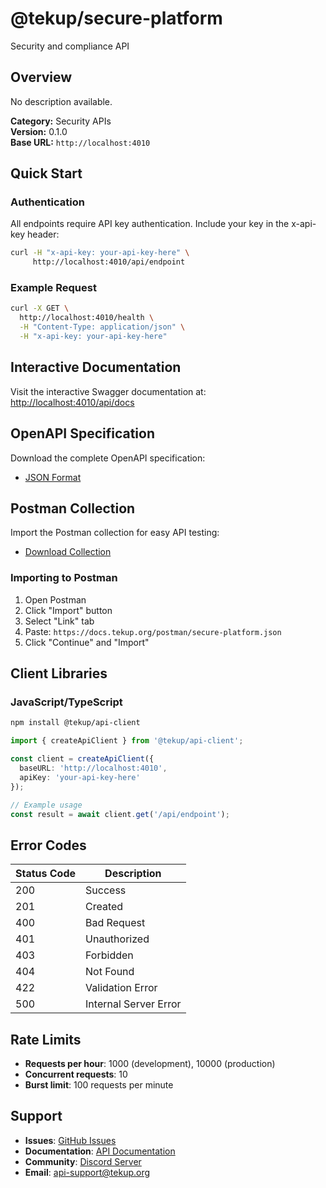 # @tekup/secure-platform

Security and compliance API

## Overview

No description available.

**Category:** Security APIs  
**Version:** 0.1.0  
**Base URL:** `http://localhost:4010`

## Quick Start

### Authentication
All endpoints require API key authentication. Include your key in the x-api-key header:

```bash
curl -H "x-api-key: your-api-key-here" \
     http://localhost:4010/api/endpoint
```

### Example Request
```bash
curl -X GET \
  http://localhost:4010/health \
  -H "Content-Type: application/json" \
  -H "x-api-key: your-api-key-here"
```

## Interactive Documentation

Visit the interactive Swagger documentation at:
[http://localhost:4010/api/docs](http://localhost:4010/api/docs)

## OpenAPI Specification

Download the complete OpenAPI specification:
- [JSON Format](/openapi/secure-platform.json)

## Postman Collection

Import the Postman collection for easy API testing:
- [Download Collection](/postman/secure-platform.json)

### Importing to Postman
1. Open Postman
2. Click "Import" button
3. Select "Link" tab
4. Paste: `https://docs.tekup.org/postman/secure-platform.json`
5. Click "Continue" and "Import"

## Client Libraries

### JavaScript/TypeScript
```bash
npm install @tekup/api-client
```

```typescript
import { createApiClient } from '@tekup/api-client';

const client = createApiClient({
  baseURL: 'http://localhost:4010',
  apiKey: 'your-api-key-here'
});

// Example usage
const result = await client.get('/api/endpoint');
```

## Error Codes

| Status Code | Description |
|-------------|-------------|
| 200 | Success |
| 201 | Created |
| 400 | Bad Request |
| 401 | Unauthorized |
| 403 | Forbidden |
| 404 | Not Found |
| 422 | Validation Error |
| 500 | Internal Server Error |

## Rate Limits

- **Requests per hour**: 1000 (development), 10000 (production)
- **Concurrent requests**: 10
- **Burst limit**: 100 requests per minute

## Support

- **Issues**: [GitHub Issues](https://github.com/TekUp-org/tekup-org/issues)
- **Documentation**: [API Documentation](/api)
- **Community**: [Discord Server](https://discord.gg/tekup)
- **Email**: api-support@tekup.org
